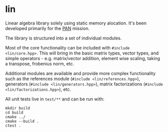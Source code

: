 
# lin

Linear algebra library solely using static memory alocation. It's been developed primarily for the [PAN](https://github.com/pathfinder-for-autonomous-navigation) mission.

The library is structured into a set of individual modules.

Most of the core functionality can be included with `#include <lin/core.hpp>`. This will bring in the basic matrix types, vector types, and simple operators - e.g. matrix/vector addition, element wise scaling, taking a transpose, frobenius norm, etc.

Additional modules are available and provide more complex functionality such as the references module (`#include <lin/references.hpp>`), generators (`#include <lin/generators.hpp>`), matrix factorizations (`#include <lin/factorizations.hpp>`), etc.

All unit tests live in `test/**` and can be run with:

    mkdir build
    cd build
    cmake ../
    cmake --build .
    ctest .
